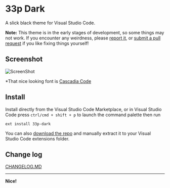 # 33p Dark

A slick black theme for Visual Studio Code.

**Note:** This theme is in the early stages of development, so some things may not work. If you encounter any weirdness, please [report it](https://github.com/33p/33p-dark/issues), or [submit a pull request](https://github.com/33p/33p-dark) if you like fixing things yourself!


## Screenshot

![ScreenShot](https://raw.githubusercontent.com/33p/33p-dark/master/screenshot.png)

\*That nice looking font is [Cascadia Code](https://github.com/microsoft/cascadia-code)


## Install

Install directly from the Visual Studio Code Marketplace, or in Visual Studio Code press `ctrl/cmd + shift + p` to launch the command palette then run
```
ext install 33p-dark
```

You can also [download the repo](https://github.com/33p/33p-dark) and manually extract it to your Visual Studio Code extensions folder.


## Change log

[CHANGELOG.MD](https://github.com/33p/33p-dark/blob/master/CHANGELOG.md)

---

**Nice!**
